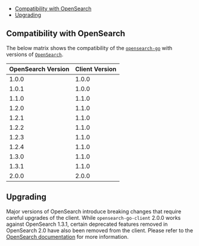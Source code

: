 - [Compatibility with OpenSearch](#compatibility-with-opensearch)
- [Upgrading](#upgrading)

## Compatibility with OpenSearch

The below matrix shows the compatibility of the [`opensearch-go`](https://pkg.go.dev/github.com/opensearch-project/opensearch-go) with versions of [`OpenSearch`](https://opensearch.org/downloads.html#opensearch).

| OpenSearch Version | Client Version |
| --- | --- |
| 1.0.0 | 1.0.0 |
| 1.0.1 | 1.0.0 |
| 1.1.0 | 1.1.0 |
| 1.2.0 | 1.1.0 |
| 1.2.1 | 1.1.0 |
| 1.2.2 | 1.1.0 |
| 1.2.3 | 1.1.0 |
| 1.2.4 | 1.1.0 |
| 1.3.0 | 1.1.0 |
| 1.3.1 | 1.1.0 |
| 2.0.0 | 2.0.0 |

## Upgrading

Major versions of OpenSearch introduce breaking changes that require careful upgrades of the client. While `opensearch-go-client` 2.0.0 works against OpenSearch 1.3.1, certain deprecated features removed in OpenSearch 2.0 have also been removed from the client. Please refer to the [OpenSearch documentation](https://opensearch.org/docs/latest/clients/index/) for more information.